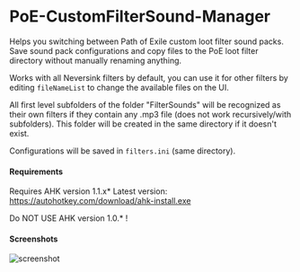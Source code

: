 # PoE-CustomFilterSound-Manager

Helps you switching between Path of Exile custom loot filter sound packs. Save sound pack configurations and copy files to the PoE loot filter directory without manually renaming anything.

Works with all Neversink filters by default, you can use it for other filters by editing `fileNameList` to change the available files on the UI.

All first level subfolders of the folder "FilterSounds" will be recognized as their own filters if they contain any .mp3 file (does not work recursively/with subfolders). This folder will be created in the same directory if it doesn't exist.

Configurations will be saved in `filters.ini` (same directory).

#### Requirements 
Requires AHK version 1.1.x*
Latest version: https://autohotkey.com/download/ahk-install.exe
	
Do NOT USE AHK version 1.0.* !

#### Screenshots
![screenshot](https://i.imgur.com/gf7FMUX.png)
